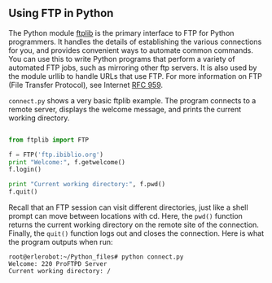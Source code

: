 ## Using FTP in Python

The Python module [ftplib](https://docs.python.org/2/library/ftplib.html?highlight=ftplib#ftplib) is the primary interface to FTP for Python programmers. It handles the
details of establishing the various connections for you, and provides convenient ways to automate
common commands. You can use this to write Python programs that perform a variety of automated FTP jobs, such as mirroring other ftp servers. It is also used by the module urllib to handle URLs that use FTP. For more information on FTP (File Transfer Protocol), see Internet [RFC 959](http://tools.ietf.org/html/rfc959.html).

`connect.py` shows a very basic ftplib example. The program connects to a remote server, displays
the welcome message, and prints the current working directory.
```python

from ftplib import FTP

f = FTP('ftp.ibiblio.org')
print "Welcome:", f.getwelcome()
f.login()

print "Current working directory:", f.pwd()
f.quit()
````
Recall that an FTP session can visit different directories, just like a shell prompt can move between
locations with cd. Here, the `pwd()` function returns the current working directory on the remote site of
the connection. Finally, the `quit()` function logs out and closes the connection.
Here is what the program outputs when run:
```
root@erlerobot:~/Python_files# python connect.py
Welcome: 220 ProFTPD Server
Current working directory: /
```
